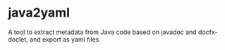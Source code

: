# java2yaml
A tool to extract metadata from Java code based on javadoc and docfx-doclet, and export as yaml files
